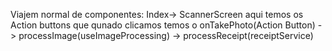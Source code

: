 Viajem normal de componentes:
Index-> ScannerScreen aqui temos os Action buttons que qunado clicamos temos o onTakePhoto(Action Button) -> processImage(useImageProcessing) -> processReceipt(receiptService)
